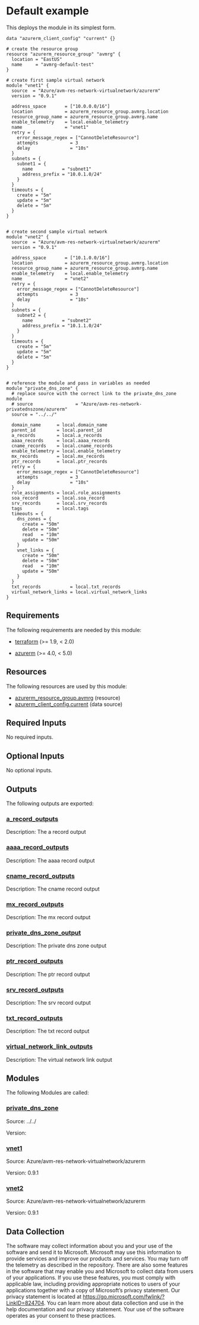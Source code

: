 <!-- BEGIN_TF_DOCS -->
<!-- Code generated by terraform-docs. DO NOT EDIT. -->
# Default example

This deploys the module in its simplest form.

```hcl
data "azurerm_client_config" "current" {}

# create the resource group
resource "azurerm_resource_group" "avmrg" {
  location = "EastUS"
  name     = "avmrg-default-test"
}

# create first sample virtual network
module "vnet1" {
  source  = "Azure/avm-res-network-virtualnetwork/azurerm"
  version = "0.9.1"

  address_space       = ["10.0.0.0/16"]
  location            = azurerm_resource_group.avmrg.location
  resource_group_name = azurerm_resource_group.avmrg.name
  enable_telemetry    = local.enable_telemetry
  name                = "vnet1"
  retry = {
    error_message_regex = ["CannotDeleteResource"]
    attempts            = 3
    delay               = "10s"
  }
  subnets = {
    subnet1 = {
      name           = "subnet1"
      address_prefix = "10.0.1.0/24"
    }
  }
  timeouts = {
    create = "5m"
    update = "5m"
    delete = "5m"
  }
}


# create second sample virtual network
module "vnet2" {
  source  = "Azure/avm-res-network-virtualnetwork/azurerm"
  version = "0.9.1"

  address_space       = ["10.1.0.0/16"]
  location            = azurerm_resource_group.avmrg.location
  resource_group_name = azurerm_resource_group.avmrg.name
  enable_telemetry    = local.enable_telemetry
  name                = "vnet2"
  retry = {
    error_message_regex = ["CannotDeleteResource"]
    attempts            = 3
    delay               = "10s"
  }
  subnets = {
    subnet2 = {
      name           = "subnet2"
      address_prefix = "10.1.1.0/24"
    }
  }
  timeouts = {
    create = "5m"
    update = "5m"
    delete = "5m"
  }
}


# reference the module and pass in variables as needed
module "private_dns_zone" {
  # replace source with the correct link to the private_dns_zone module
  # source                = "Azure/avm-res-network-privatednszone/azurerm"
  source = "../../"

  domain_name      = local.domain_name
  parent_id        = local.parent_id
  a_records        = local.a_records
  aaaa_records     = local.aaaa_records
  cname_records    = local.cname_records
  enable_telemetry = local.enable_telemetry
  mx_records       = local.mx_records
  ptr_records      = local.ptr_records
  retry = {
    error_message_regex = ["CannotDeleteResource"]
    attempts            = 3
    delay               = "10s"
  }
  role_assignments = local.role_assignments
  soa_record       = local.soa_record
  srv_records      = local.srv_records
  tags             = local.tags
  timeouts = {
    dns_zones = {
      create = "50m"
      delete = "50m"
      read   = "10m"
      update = "50m"
    }
    vnet_links = {
      create = "50m"
      delete = "50m"
      read   = "10m"
      update = "50m"
    }
  }
  txt_records           = local.txt_records
  virtual_network_links = local.virtual_network_links
}
```

<!-- markdownlint-disable MD033 -->
## Requirements

The following requirements are needed by this module:

- <a name="requirement_terraform"></a> [terraform](#requirement\_terraform) (>= 1.9, < 2.0)

- <a name="requirement_azurerm"></a> [azurerm](#requirement\_azurerm) (>= 4.0, < 5.0)

## Resources

The following resources are used by this module:

- [azurerm_resource_group.avmrg](https://registry.terraform.io/providers/hashicorp/azurerm/latest/docs/resources/resource_group) (resource)
- [azurerm_client_config.current](https://registry.terraform.io/providers/hashicorp/azurerm/latest/docs/data-sources/client_config) (data source)

<!-- markdownlint-disable MD013 -->
## Required Inputs

No required inputs.

## Optional Inputs

No optional inputs.

## Outputs

The following outputs are exported:

### <a name="output_a_record_outputs"></a> [a\_record\_outputs](#output\_a\_record\_outputs)

Description: The a record output

### <a name="output_aaaa_record_outputs"></a> [aaaa\_record\_outputs](#output\_aaaa\_record\_outputs)

Description: The aaaa record output

### <a name="output_cname_record_outputs"></a> [cname\_record\_outputs](#output\_cname\_record\_outputs)

Description: The cname record output

### <a name="output_mx_record_outputs"></a> [mx\_record\_outputs](#output\_mx\_record\_outputs)

Description: The mx record output

### <a name="output_private_dns_zone_output"></a> [private\_dns\_zone\_output](#output\_private\_dns\_zone\_output)

Description: The private dns zone output

### <a name="output_ptr_record_outputs"></a> [ptr\_record\_outputs](#output\_ptr\_record\_outputs)

Description: The ptr record output

### <a name="output_srv_record_outputs"></a> [srv\_record\_outputs](#output\_srv\_record\_outputs)

Description: The srv record output

### <a name="output_txt_record_outputs"></a> [txt\_record\_outputs](#output\_txt\_record\_outputs)

Description: The txt record output

### <a name="output_virtual_network_link_outputs"></a> [virtual\_network\_link\_outputs](#output\_virtual\_network\_link\_outputs)

Description: The virtual network link output

## Modules

The following Modules are called:

### <a name="module_private_dns_zone"></a> [private\_dns\_zone](#module\_private\_dns\_zone)

Source: ../../

Version:

### <a name="module_vnet1"></a> [vnet1](#module\_vnet1)

Source: Azure/avm-res-network-virtualnetwork/azurerm

Version: 0.9.1

### <a name="module_vnet2"></a> [vnet2](#module\_vnet2)

Source: Azure/avm-res-network-virtualnetwork/azurerm

Version: 0.9.1

<!-- markdownlint-disable-next-line MD041 -->
## Data Collection

The software may collect information about you and your use of the software and send it to Microsoft. Microsoft may use this information to provide services and improve our products and services. You may turn off the telemetry as described in the repository. There are also some features in the software that may enable you and Microsoft to collect data from users of your applications. If you use these features, you must comply with applicable law, including providing appropriate notices to users of your applications together with a copy of Microsoft’s privacy statement. Our privacy statement is located at <https://go.microsoft.com/fwlink/?LinkID=824704>. You can learn more about data collection and use in the help documentation and our privacy statement. Your use of the software operates as your consent to these practices.
<!-- END_TF_DOCS -->